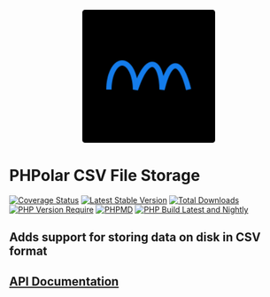 <p align="center">
    <img width="240" src="./phpolar.svg" alt="PHPolar logo" />
</p>

# PHPolar CSV File Storage
[![Coverage Status](https://coveralls.io/repos/github/phpolar/csv-file-storage/badge.svg?branch=main)](https://coveralls.io/github/phpolar/csv-file-storage?branch=main) [![Latest Stable Version](https://poser.pugx.org/phpolar/csv-file-storage/v)](https://packagist.org/packages/phpolar/csv-file-storage) [![Total Downloads](https://poser.pugx.org/phpolar/csv-file-storage/downloads)](https://packagist.org/packages/phpolar/csv-file-storage) [![PHP Version Require](https://poser.pugx.org/phpolar/csv-file-storage/require/php)](https://packagist.org/packages/phpolar/csv-file-storage) [![PHPMD](https://github.com/phpolar/csv-file-storage/actions/workflows/phpmd.yml/badge.svg)](https://github.com/phpolar/csv-file-storage/actions/workflows/phpmd.yml) [![PHP Build Latest and Nightly](https://github.com/phpolar/csv-file-storage/actions/workflows/php-latest.yml/badge.svg)](https://github.com/phpolar/csv-file-storage/actions/workflows/php-latest.yml)

## Adds support for storing data on disk in CSV format

## [API Documentation](https://phpolar.github.io/csv-file-storage/)
